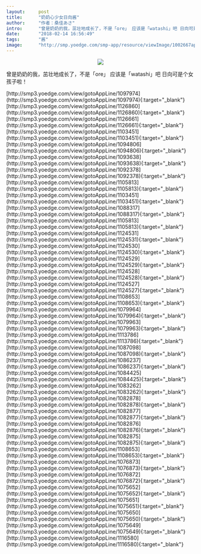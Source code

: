 ```yaml
---
layout:     post
title:      "奶奶心少女日向酱"
author:     "作者：桑佳あさ"
intro:      "曾是奶奶的我，茁壮地成长了，不是「ore」 应该是「watashi」吧 日向可是个女孩子啦！"
date:       "2018-02-14 16:56:49"
tags:       "酱"
image:      "http://smp.yoedge.com/smp-app/resource/viewImage/1002667appline.png"
---
```

<div style="text-align: center">
<p><img src="http://smp.yoedge.com/smp-app/resource/viewImage/1002667appline.png"/></p>
</div>
<p class="post-meta">
<span>曾是奶奶的我，茁壮地成长了，不是「ore」 应该是「watashi」吧 日向可是个女孩子啦！</span>
</p>
[http://smp3.yoedge.com/view/gotoAppLine/1097974](http://smp3.yoedge.com/view/gotoAppLine/1097974){:target="_blank"}
[http://smp3.yoedge.com/view/gotoAppLine/1126860](http://smp3.yoedge.com/view/gotoAppLine/1126860){:target="_blank"}
[http://smp3.yoedge.com/view/gotoAppLine/1126661](http://smp3.yoedge.com/view/gotoAppLine/1126661){:target="_blank"}
[http://smp3.yoedge.com/view/gotoAppLine/1103451](http://smp3.yoedge.com/view/gotoAppLine/1103451){:target="_blank"}
[http://smp3.yoedge.com/view/gotoAppLine/1094806](http://smp3.yoedge.com/view/gotoAppLine/1094806){:target="_blank"}
[http://smp3.yoedge.com/view/gotoAppLine/1093638](http://smp3.yoedge.com/view/gotoAppLine/1093638){:target="_blank"}
[http://smp3.yoedge.com/view/gotoAppLine/1092378](http://smp3.yoedge.com/view/gotoAppLine/1092378){:target="_blank"}
[http://smp3.yoedge.com/view/gotoAppLine/1105813](http://smp3.yoedge.com/view/gotoAppLine/1105813){:target="_blank"}
[http://smp3.yoedge.com/view/gotoAppLine/1103451](http://smp3.yoedge.com/view/gotoAppLine/1103451){:target="_blank"}
[http://smp3.yoedge.com/view/gotoAppLine/1088317](http://smp3.yoedge.com/view/gotoAppLine/1088317){:target="_blank"}
[http://smp3.yoedge.com/view/gotoAppLine/1105813](http://smp3.yoedge.com/view/gotoAppLine/1105813){:target="_blank"}
[http://smp3.yoedge.com/view/gotoAppLine/1124531](http://smp3.yoedge.com/view/gotoAppLine/1124531){:target="_blank"}
[http://smp3.yoedge.com/view/gotoAppLine/1124530](http://smp3.yoedge.com/view/gotoAppLine/1124530){:target="_blank"}
[http://smp3.yoedge.com/view/gotoAppLine/1124529](http://smp3.yoedge.com/view/gotoAppLine/1124529){:target="_blank"}
[http://smp3.yoedge.com/view/gotoAppLine/1124528](http://smp3.yoedge.com/view/gotoAppLine/1124528){:target="_blank"}
[http://smp3.yoedge.com/view/gotoAppLine/1124527](http://smp3.yoedge.com/view/gotoAppLine/1124527){:target="_blank"}
[http://smp3.yoedge.com/view/gotoAppLine/1108653](http://smp3.yoedge.com/view/gotoAppLine/1108653){:target="_blank"}
[http://smp3.yoedge.com/view/gotoAppLine/1079964](http://smp3.yoedge.com/view/gotoAppLine/1079964){:target="_blank"}
[http://smp3.yoedge.com/view/gotoAppLine/1079963](http://smp3.yoedge.com/view/gotoAppLine/1079963){:target="_blank"}
[http://smp3.yoedge.com/view/gotoAppLine/1113786](http://smp3.yoedge.com/view/gotoAppLine/1113786){:target="_blank"}
[http://smp3.yoedge.com/view/gotoAppLine/1087098](http://smp3.yoedge.com/view/gotoAppLine/1087098){:target="_blank"}
[http://smp3.yoedge.com/view/gotoAppLine/1086237](http://smp3.yoedge.com/view/gotoAppLine/1086237){:target="_blank"}
[http://smp3.yoedge.com/view/gotoAppLine/1084425](http://smp3.yoedge.com/view/gotoAppLine/1084425){:target="_blank"}
[http://smp3.yoedge.com/view/gotoAppLine/1083262](http://smp3.yoedge.com/view/gotoAppLine/1083262){:target="_blank"}
[http://smp3.yoedge.com/view/gotoAppLine/1082878](http://smp3.yoedge.com/view/gotoAppLine/1082878){:target="_blank"}
[http://smp3.yoedge.com/view/gotoAppLine/1082877](http://smp3.yoedge.com/view/gotoAppLine/1082877){:target="_blank"}
[http://smp3.yoedge.com/view/gotoAppLine/1082876](http://smp3.yoedge.com/view/gotoAppLine/1082876){:target="_blank"}
[http://smp3.yoedge.com/view/gotoAppLine/1082875](http://smp3.yoedge.com/view/gotoAppLine/1082875){:target="_blank"}
[http://smp3.yoedge.com/view/gotoAppLine/1108653](http://smp3.yoedge.com/view/gotoAppLine/1108653){:target="_blank"}
[http://smp3.yoedge.com/view/gotoAppLine/1076873](http://smp3.yoedge.com/view/gotoAppLine/1076873){:target="_blank"}
[http://smp3.yoedge.com/view/gotoAppLine/1076872](http://smp3.yoedge.com/view/gotoAppLine/1076872){:target="_blank"}
[http://smp3.yoedge.com/view/gotoAppLine/1075652](http://smp3.yoedge.com/view/gotoAppLine/1075652){:target="_blank"}
[http://smp3.yoedge.com/view/gotoAppLine/1075651](http://smp3.yoedge.com/view/gotoAppLine/1075651){:target="_blank"}
[http://smp3.yoedge.com/view/gotoAppLine/1075650](http://smp3.yoedge.com/view/gotoAppLine/1075650){:target="_blank"}
[http://smp3.yoedge.com/view/gotoAppLine/1075649](http://smp3.yoedge.com/view/gotoAppLine/1075649){:target="_blank"}
[http://smp3.yoedge.com/view/gotoAppLine/1116580](http://smp3.yoedge.com/view/gotoAppLine/1116580){:target="_blank"}


